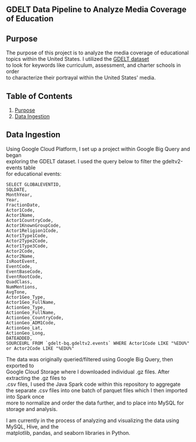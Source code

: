 ## GDELT Data Pipeline to Analyze Media Coverage of Education

## Purpose

The purpose of this project is to analyze the media coverage of educational topics within   the United States. I utilized the [GDELT dataset](https://www.gdeltproject.org/data.html)  
to look for keywords like curriculum, assessment, and charter schools in order  
to characterize their portrayal within the United States' media.  

## Table of Contents
1. [Purpose](README.md#purpose)
2. [Data Ingestion](README.md#data-ingestion)



## Data Ingestion
Using Google Cloud Platform, I set up a project within Google Big Query and began  
exploring the GDELT dataset. I used the query below to filter the gdeltv2-events table  
for educational events:  

```
SELECT GLOBALEVENTID,
SQLDATE,
MonthYear,
Year,
FractionDate,
Actor1Code,
Actor1Name,
Actor1CountryCode,
Actor1KnownGroupCode,
Actor1Religion1Code,
Actor1Type1Code,
Actor2Type2Code,
Actor1Type3Code,
Actor2Code,
Actor2Name,
IsRootEvent,
EventCode,
EventBaseCode,
EventRootCode,
QuadClass,
NumMentions,
AvgTone,
Actor1Geo_Type,
Actor1Geo_FullName,
ActionGeo_Type,
ActionGeo_FullName,
ActionGeo_CountryCode,
ActionGeo_ADM1Code,
ActionGeo_Lat,
ActionGeo_Long,
DATEADDED,
SOURCEURL FROM `gdelt-bq.gdeltv2.events` WHERE Actor1Code LIKE "%EDU%" or Actor2Code LIKE "%EDU%"
```

The data was originally queried/filtered using Google Big Query, then exported to   
Google Cloud Storage where I downloaded individual .gz files. After extracting the .gz files to  
.csv files, I used the Java Spark code within this repository to aggregate  
the separate .csv files into one batch of parquet files which I then imported into Spark once  
more to normalize and order the data further, and to place into MySQL for storage and analysis.  

I am currently in the process of analyzing and visualizing the data using MySQL, Hive, and the  
matplotlib, pandas, and seaborn libraries in Python.
